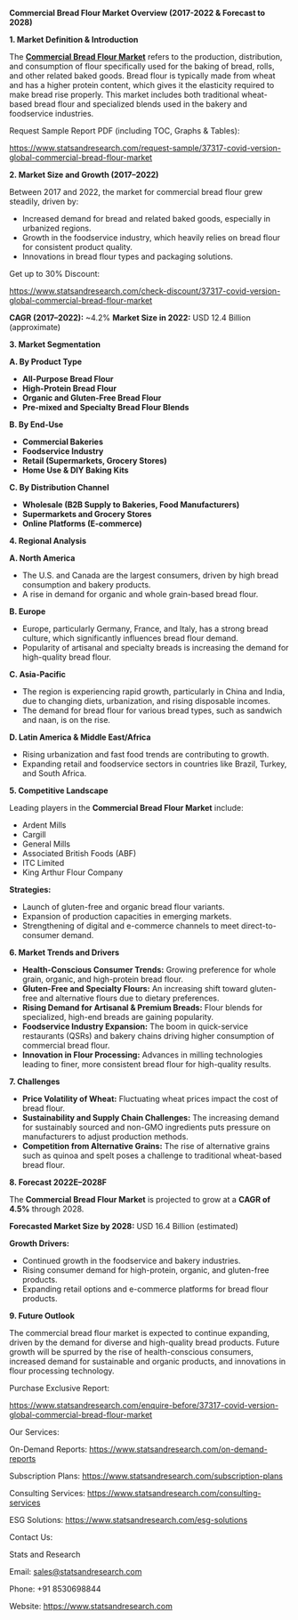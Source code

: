 ﻿**Commercial Bread Flour Market Overview (2017-2022 & Forecast to 2028)**

**1. Market Definition & Introduction**

The [**Commercial Bread Flour Market**](https://www.statsandresearch.com/report/37317-covid-version-global-commercial-bread-flour-market) refers to the production, distribution, and consumption of flour specifically used for the baking of bread, rolls, and other related baked goods. Bread flour is typically made from wheat and has a higher protein content, which gives it the elasticity required to make bread rise properly. This market includes both traditional wheat-based bread flour and specialized blends used in the bakery and foodservice industries.

Request Sample Report PDF (including TOC, Graphs & Tables):

<https://www.statsandresearch.com/request-sample/37317-covid-version-global-commercial-bread-flour-market>

**2. Market Size and Growth (2017–2022)**

Between 2017 and 2022, the market for commercial bread flour grew steadily, driven by:

- Increased demand for bread and related baked goods, especially in urbanized regions.
- Growth in the foodservice industry, which heavily relies on bread flour for consistent product quality.
- Innovations in bread flour types and packaging solutions.

Get up to 30% Discount:

<https://www.statsandresearch.com/check-discount/37317-covid-version-global-commercial-bread-flour-market>

**CAGR (2017–2022):** ~4.2%
**Market Size in 2022:** USD 12.4 Billion (approximate)

**3. Market Segmentation**

**A. By Product Type**

- **All-Purpose Bread Flour**
- **High-Protein Bread Flour**
- **Organic and Gluten-Free Bread Flour**
- **Pre-mixed and Specialty Bread Flour Blends**

**B. By End-Use**

- **Commercial Bakeries**
- **Foodservice Industry**
- **Retail (Supermarkets, Grocery Stores)**
- **Home Use & DIY Baking Kits**

**C. By Distribution Channel**

- **Wholesale (B2B Supply to Bakeries, Food Manufacturers)**
- **Supermarkets and Grocery Stores**
- **Online Platforms (E-commerce)**

**4. Regional Analysis**

**A. North America**

- The U.S. and Canada are the largest consumers, driven by high bread consumption and bakery products.
- A rise in demand for organic and whole grain-based bread flour.

**B. Europe**

- Europe, particularly Germany, France, and Italy, has a strong bread culture, which significantly influences bread flour demand.
- Popularity of artisanal and specialty breads is increasing the demand for high-quality bread flour.

**C. Asia-Pacific**

- The region is experiencing rapid growth, particularly in China and India, due to changing diets, urbanization, and rising disposable incomes.
- The demand for bread flour for various bread types, such as sandwich and naan, is on the rise.

**D. Latin America & Middle East/Africa**

- Rising urbanization and fast food trends are contributing to growth.
- Expanding retail and foodservice sectors in countries like Brazil, Turkey, and South Africa.

**5. Competitive Landscape**

Leading players in the **Commercial Bread Flour Market** include:

- Ardent Mills
- Cargill
- General Mills
- Associated British Foods (ABF)
- ITC Limited
- King Arthur Flour Company

**Strategies:**

- Launch of gluten-free and organic bread flour variants.
- Expansion of production capacities in emerging markets.
- Strengthening of digital and e-commerce channels to meet direct-to-consumer demand.

**6. Market Trends and Drivers**

- **Health-Conscious Consumer Trends:** Growing preference for whole grain, organic, and high-protein bread flour.
- **Gluten-Free and Specialty Flours:** An increasing shift toward gluten-free and alternative flours due to dietary preferences.
- **Rising Demand for Artisanal & Premium Breads:** Flour blends for specialized, high-end breads are gaining popularity.
- **Foodservice Industry Expansion:** The boom in quick-service restaurants (QSRs) and bakery chains driving higher consumption of commercial bread flour.
- **Innovation in Flour Processing:** Advances in milling technologies leading to finer, more consistent bread flour for high-quality results.

**7. Challenges**

- **Price Volatility of Wheat:** Fluctuating wheat prices impact the cost of bread flour.
- **Sustainability and Supply Chain Challenges:** The increasing demand for sustainably sourced and non-GMO ingredients puts pressure on manufacturers to adjust production methods.
- **Competition from Alternative Grains:** The rise of alternative grains such as quinoa and spelt poses a challenge to traditional wheat-based bread flour.

**8. Forecast 2022E–2028F**

The **Commercial Bread Flour Market** is projected to grow at a **CAGR of 4.5%** through 2028.

**Forecasted Market Size by 2028:** USD 16.4 Billion (estimated)

**Growth Drivers:**

- Continued growth in the foodservice and bakery industries.
- Rising consumer demand for high-protein, organic, and gluten-free products.
- Expanding retail options and e-commerce platforms for bread flour products.

**9. Future Outlook**

The commercial bread flour market is expected to continue expanding, driven by the demand for diverse and high-quality bread products. Future growth will be spurred by the rise of health-conscious consumers, increased demand for sustainable and organic products, and innovations in flour processing technology.

Purchase Exclusive Report:

<https://www.statsandresearch.com/enquire-before/37317-covid-version-global-commercial-bread-flour-market>



Our Services:

On-Demand Reports: <https://www.statsandresearch.com/on-demand-reports>

Subscription Plans: <https://www.statsandresearch.com/subscription-plans>

Consulting Services: <https://www.statsandresearch.com/consulting-services>

ESG Solutions: <https://www.statsandresearch.com/esg-solutions>

Contact Us:

Stats and Research

Email: <sales@statsandresearch.com>

Phone: +91 8530698844

Website: <https://www.statsandresearch.com>









